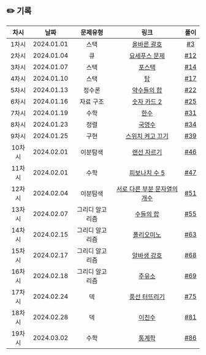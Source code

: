 ## ✏️ 기록   

| 차시 |    날짜    | 문제유형 | 링크 | 풀이 |
|:----:|:---------:| :----:|:-----:|:----:|
| 1차시 | 2024.01.01 |  스택  | <a href=https://school.programmers.co.kr/learn/courses/30/lessons/12909>올바른 괄호</a>  | [#3](https://github.com/AlgoLeadMe/AlgoLeadMe-4/pull/3) |
| 2차시 | 2024.01.04 |  큐  | <a href=https://www.acmicpc.net/problem/1158>요세푸스 문제</a>  | [#12](https://github.com/AlgoLeadMe/AlgoLeadMe-4/pull/12) |
| 3차시 | 2024.01.07 |  스택  | <a href=https://www.acmicpc.net/problem/25556>포스택</a>  | [#14](https://github.com/AlgoLeadMe/AlgoLeadMe-4/pull/14) |
| 4차시 | 2024.01.10 |  스택  | <a href=https://www.acmicpc.net/problem/2493>탑</a>  | [#17](https://github.com/AlgoLeadMe/AlgoLeadMe-4/pull/17) |
| 5차시 | 2024.01.13 |  정수론  | <a href=https://www.acmicpc.net/problem/9506>약수들의 합</a>  | [#22](https://github.com/AlgoLeadMe/AlgoLeadMe-4/pull/22) |
| 6차시 | 2024.01.16 |  자료 구조  | <a href=https://www.acmicpc.net/problem/10816>숫자 카드 2</a>  | [#25](https://github.com/AlgoLeadMe/AlgoLeadMe-4/pull/25) |
| 7차시 | 2024.01.19 |  수학  | <a href=https://www.acmicpc.net/problem/1065>한수</a>  | [#31](https://github.com/AlgoLeadMe/AlgoLeadMe-4/pull/31) |
| 8차시 | 2024.01.23 |  정렬  | <a href=https://www.acmicpc.net/problem/10825>국영수</a>  | [#34](https://github.com/AlgoLeadMe/AlgoLeadMe-4/pull/34) |
| 9차시 | 2024.01.25 |  구현 | <a href=https://www.acmicpc.net/problem/1244>스위치 켜고 끄기</a>  | [#39](https://github.com/AlgoLeadMe/AlgoLeadMe-4/pull/39) |
| 10차시 | 2024.02.01 |  이분탐색 | <a href=https://www.acmicpc.net/problem/1654>랜선 자르기</a>  | [#46](https://github.com/AlgoLeadMe/AlgoLeadMe-4/pull/46) |
| 11차시 | 2024.02.01 |  수학 | <a href=https://www.acmicpc.net/problem/10870>피보나치 수 5</a>  | [#47](https://github.com/AlgoLeadMe/AlgoLeadMe-4/pull/47) |
| 12차시 | 2024.02.04 |  이분탐색 | <a href=https://www.acmicpc.net/problem/11478>서로 다른 부분 문자열의 개수</a>  | [#51](https://github.com/AlgoLeadMe/AlgoLeadMe-4/pull/51) |
| 13차시 | 2024.02.07 |  그리디 알고리즘 | <a href=https://www.acmicpc.net/problem/1789>수들의 합</a>  | [#55](https://github.com/AlgoLeadMe/AlgoLeadMe-4/pull/55) |
| 14차시 | 2024.02.15 |  그리디 알고리즘 | <a href=https://www.acmicpc.net/problem/1343>폴리오미노</a>  | [#63](https://github.com/AlgoLeadMe/AlgoLeadMe-4/pull/63) |
| 15차시 | 2024.02.17 |  그리디 알고리즘 | <a href=https://www.acmicpc.net/problem/1758>알바생 강호</a>  | [#68](https://github.com/AlgoLeadMe/AlgoLeadMe-4/pull/68) |
| 16차시 | 2024.02.18 |  그리디 알고리즘 | <a href=https://www.acmicpc.net/problem/13305>주유소</a>  | [#69](https://github.com/AlgoLeadMe/AlgoLeadMe-4/pull/69) |
| 17차시 | 2024.02.24 |  덱 | <a href=https://www.acmicpc.net/problem/2346>풍선 터뜨리기</a>  | [#75](https://github.com/AlgoLeadMe/AlgoLeadMe-4/pull/75) |
| 18차시 | 2024.02.28 |  덱 | <a href=https://www.acmicpc.net/problem/2193>이친수</a>  | [#81](https://github.com/AlgoLeadMe/AlgoLeadMe-4/pull/81) |
| 19차시 | 2024.03.02 |  수학 | <a href=https://www.acmicpc.net/problem/2108>통계학</a>  | [#86](https://github.com/AlgoLeadMe/AlgoLeadMe-4/pull/86) |

